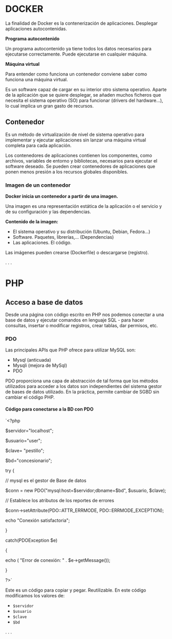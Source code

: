 # DOCKER
La finalidad de Docker es la contenerización de aplicaciones. Desplegar aplicaciones autocontenidas.

**Programa autocontenido**

Un programa autocontenido ya tiene todos los datos necesarios para ejecutarse correctamente. Puede ejecutarse en cualquier máquina.

**Máquina virtual**

Para entender como funciona un contenedor conviene saber como funciona una máquina virtual.

Es un software capaz de cargar en su interior otro sistema operativo.
Aparte de la aplicación que se quiere desplegar, se añaden muchos ficheros que necesita el sistema operativo (SO) para funcionar (drivers del hardware…), lo cual implica un gran gasto de recursos.

## Contenedor
Es un método de virtualización de nivel de sistema operativo para implementar y ejecutar aplicaciones sin lanzar una máquina virtual completa para cada aplicación.

Los contenedores de aplicaciones contienen los componentes, como archivos, variables de entorno y bibliotecas, necesarios para ejecutar el software deseado.  Se pueden crear contenedores de aplicaciones que ponen menos presión a los recursos globales disponibles.

### Imagen de un contenedor
**Docker inicia un contenedor a partir de una imagen.**

Una imagen es una representación estática de la aplicación o el servicio y de su configuración y las dependencias.

**Contenido de la imagen:**
- El sistema operativo y su distribución (Ubuntu, Debian, Fedora…)
- Software. Paquetes, librerías,… (Dependencias)
- Las aplicaciones. El código.

Las imágenes pueden crearse (Dockerfile) o descargarse (registro).

. . .

# PHP
## Acceso a base de datos

Desde una página con código escrito en PHP nos podemos conectar a una base de datos y
ejecutar comandos en lenguaje SQL - para hacer consultas, insertar o modificar registros, crear
tablas, dar permisos, etc.

### PDO 
Las principales APIs que PHP ofrece para utilizar MySQL son:
- Mysql (anticuada)
- Mysqli (mejora de MySql)
- PDO

PDO proporciona una capa de abstracción de tal forma que los métodos utilizados para acceder a los datos son independientes del sistema gestor de bases de datos utilizado. En la práctica, permite cambiar de SGBD sin cambiar el código PHP.

#### Código para conectarse a la BD con PDO
`<?php

$servidor="localhost";

$usuario="user";

$clave= "pestillo";

$bd="concesionario";

try {

// mysql es el gestor de Base de datos

$conn = new PDO("mysql:host=$servidor;dbname=$bd", $usuario, $clave);

// Establece los atributos de los reportes de errores

$conn->setAttribute(PDO::ATTR_ERRMODE, PDO::ERRMODE_EXCEPTION);

echo "Conexión satisfactoria";

}

catch(PDOException $e)

{

echo ( "Error de conexión: " . $e->getMessage());

}

?>`

Este es un código para copiar y pegar. Reutilizable.
En este código modificamos los valores de:
- `$servidor`
- `$usuario`
- `$clave`
- `$bd`

. . .
